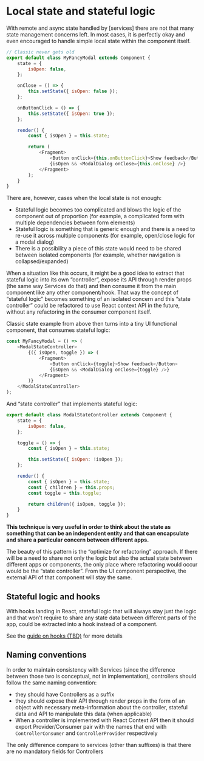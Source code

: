 # Local state and stateful logic

With remote and async state handled by [services] there are not that many state management concerns
left. In most cases, it is perfectly okay and even encouraged to handle simple local state within
the component itself.

```javascript
// Classic never gets old
export default class MyFancyModal extends Component {
    state = {
        isOpen: false,
    };

    onClose = () => {
        this.setState({ isOpen: false });
    };

    onButtonClick = () => {
        this.setState({ isOpen: true });
    };

    render() {
        const { isOpen } = this.state;

        return (
            <Fragment>
                <Button onClick={this.onButtonClick}>Show feedback</Button>
                {isOpen && <ModalDialog onClose={this.onClose} />}
            </Fragment>
        );
    }
}
```

There are, however, cases when the local state is not enough:

-   Stateful logic becomes too complicated and blows the logic of the component out of proportion
    (for example, a complicated form with multiple dependencies between form elements)
-   Stateful logic is something that is generic enough and there is a need to re-use it across
    multiple components (for example, open/close logic for a modal dialog)
-   There is a possibility a piece of this state would need to be shared between isolated components
    (for example, whether navigation is collapsed/expanded)

When a situation like this occurs, it might be a good idea to extract that stateful logic into its
own “controller”, expose its API through render props (the same way Services do that) and then
consume it from the main component like any other component/hook. That way the concept of “stateful
logic” becomes something of an isolated concern and this “state controller” could be refactored to
use React context API in the future, without any refactoring in the consumer component itself.

Classic state example from above then turns into a tiny UI functional component, that consumes
stateful logic:

```javascript
const MyFancyModal = () => (
    <ModalStateController>
        {({ isOpen, toggle }) => (
            <Fragment>
                <Button onClick={toggle}>Show feedback</Button>
                {isOpen && <ModalDialog onClose={toggle} />}
            </Fragment>
        )}
    </ModalStateController>
);
```

And “state controller” that implements stateful logic:

```javascript
export default class ModalStateController extends Component {
    state = {
        isOpen: false,
    };

    toggle = () => {
        const { isOpen } = this.state;

        this.setState({ isOpen: !isOpen });
    };

    render() {
        const { isOpen } = this.state;
        const { children } = this.props;
        const toggle = this.toggle;

        return children({ isOpen, toggle });
    }
}
```

**This technique is very useful in order to think about the state as something that can be an
independent entity and that can encapsulate and share a particular concern between different apps.**

The beauty of this pattern is the “optimize for refactoring” approach. If there will be a need to
share not only the logic but also the actual state between different apps or components, the only
place where refactoring would occur would be the “state controller”. From the UI component
perspective, the external API of that component will stay the same.

## Stateful logic and hooks

With hooks landing in React, stateful logic that will always stay just the logic and that won't
require to share any state data between different parts of the app, could be extracted into a hook
instead of a component.

See the [guide on hooks (TBD)]() for more details

## Naming conventions

In order to maintain consistency with Services (since the difference between those two is
conceptual, not in implementation), controllers should follow the same naming convention:

-   they should have Controllers as a suffix
-   they should expose their API through render props in the form of an object with necessary
    meta-information about the controller, stateful data and API to manipulate this data (when
    applicable)
-   When a controller is implemented with React Context API then it should export Provider/Consumer
    pair with the names that end with `ControllerConsumer` and `ControllerProvider` respectively

The only difference compare to services (other than suffixes) is that there are no mandatory fields
for Controllers

